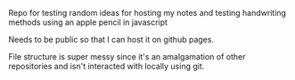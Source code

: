 Repo for testing random ideas for hosting my notes and testing handwriting methods using an apple pencil in javascript

Needs to be public so that I can host it on github pages. 

File structure is super messy since it's an amalgamation of other repositories and isn't interacted with locally using git.
